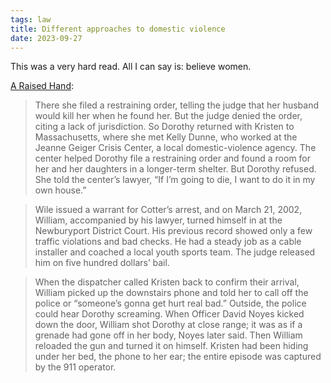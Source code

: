 ```yaml
---
tags: law
title: Different approaches to domestic violence
date: 2023-09-27
---
```


This was a very hard read. All I can say is: believe women.

[A Raised Hand](https://www.newyorker.com/magazine/2013/07/22/a-raised-hand):

> There she filed a restraining order, telling the judge that her husband would kill her when he found her. But the judge denied the order, citing a lack of jurisdiction. So Dorothy returned with Kristen to Massachusetts, where she met Kelly Dunne, who worked at the Jeanne Geiger Crisis Center, a local domestic-violence agency. The center helped Dorothy file a restraining order and found a room for her and her daughters in a longer-term shelter. But Dorothy refused. She told the center’s lawyer, “If I’m going to die, I want to do it in my own house.”

> Wile issued a warrant for Cotter’s arrest, and on March 21, 2002, William, accompanied by his lawyer, turned himself in at the Newburyport District Court. His previous record showed only a few traffic violations and bad checks. He had a steady job as a cable installer and coached a local youth sports team. The judge released him on five hundred dollars’ bail.

> When the dispatcher called Kristen back to confirm their arrival, William picked up the downstairs phone and told her to call off the police or “someone’s gonna get hurt real bad.” Outside, the police could hear Dorothy screaming. When Officer David Noyes kicked down the door, William shot Dorothy at close range; it was as if a grenade had gone off in her body, Noyes later said. Then William reloaded the gun and turned it on himself. Kristen had been hiding under her bed, the phone to her ear; the entire episode was captured by the 911 operator.